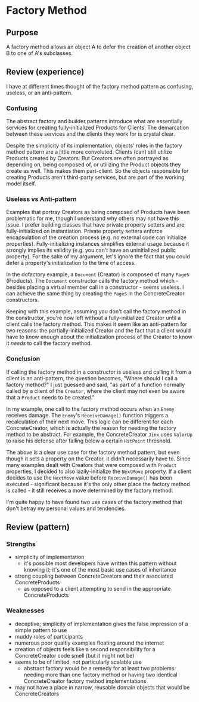 ﻿# Factory Method

## Purpose

A factory method allows an object A to defer the creation of another object B to one of A's subclasses.

## Review (experience)

I have at different times thought of the factory method pattern as confusing, useless, or an anti-pattern.

### Confusing

The abstract factory and builder patterns introduce what are essentially services for creating fully-initialized Products for Clients.
The demarcation between these services and the clients they work for is crystal clear.

Despite the simplicity of its implementation, objects' roles in the factory method pattern are a little more convoluted.
Clients (can) still utilize Products created by Creators.
But Creators are often portrayed as depending on, being composed of, or utilizing the Product objects they create as well.
This makes them part-client.
So the objects responsible for creating Products aren't third-party services, but are part of the working model itself.

### Useless vs Anti-pattern

Examples that portray Creators as being composed of Products have been problematic for me, though I understand why others may not have this issue.
I prefer building classes that have private property setters and are fully-initialized on instantiation.
Private property setters enforce encapsulation of the creation process (e.g. no external code can initialize properties).
Fully-initializing instances simplifies external usage because it strongly implies its validity (e.g. you can't have an uninitialized public property).
For the sake of my argument, let's ignore the fact that you could defer a property's initialization to the time of access.

In the dofactory example, a `Document` (Creator) is composed of many `Page`s (Products).
The `Document` constructor calls the factory method which - besides placing a virtual member call in a constructor - seems useless.
I can achieve the same thing by creating the `Page`s in the ConcreteCreator constructors.

Keeping with this example, assuming you don't call the factory method in the constructor, you're now left without a fully-initialized Creator until a client calls the factory method.
This makes it seem like an anti-pattern for two reasons: the partially-initialized Creator and the fact that a client would have to know enough about the initialization process of the Creator to know it *needs* to call the factory method.

### Conclusion

If calling the factory method in a constructor is useless and calling it from a client is an anti-pattern, the question becomes, "Where should I call a factory method?"
I just guessed and said, "as part of a function normally called by a client of the `Creator`, where the client may not even be aware that a `Product` needs to be created."

In my example, one call to the factory method occurs when an `Enemy` receives damage. The `Enemy`'s `ReceiveDamage()` function triggers a recalculation of their next move.
This logic can be different for each ConcreteCreator, which is actually the reason for needing the factory method to be abstract.
For example, the ConcreteCreator `Jinx` uses `ValorUp` to raise his defense after falling below a certain `HitPoint` threshold.

The above is a clear use case for the factory method pattern, but even though it sets a property on the Creator, it didn't necessarily have to.
Since many examples dealt with Creators that were composed with `Product` properties, I decided to also lazily-initialize the `NextMove` property.
If a client decides to use the `NextMove` value before `ReceiveDamage()` has been executed - significant because it's the only other place the factory method is called - it still receives a move determined by the factory method.

I'm quite happy to have found two use cases of the factory method that don't betray my personal values and tendencies.

## Review (pattern)

### Strengths

* simplicity of implementation
    * it's possible most developers have written this pattern without knowing it; it's one of the most basic use cases of inheritance
* strong coupling between ConcreteCreators and their associated ConcreteProducts
    * as opposed to a client attempting to send in the appropriate ConcreteProducts

### Weaknesses

* deceptive; simplicity of implementation gives the false impression of a simple pattern to use
* muddy roles of participants
* numerous poor qualtiy examples floating around the internet
* creation of objects feels like a second responsibility for a ConcreteCreator code smell (but it might not be)
* seems to be of limited, not particularly scalable use
    * abstract factory would be a remedy for at least two problems: needing more than one factory method or having two identical ConcreteCreator factory method implementations
* may not have a place in narrow, reusable domain objects that would be ConcreteCreators
